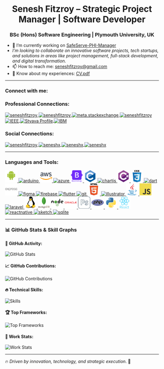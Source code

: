 <h1 align="center">Senesh Fitzroy – Strategic Project Manager | Software Developer</h1>
<h3 align="center">BSc (Hons) Software Engineering | Plymouth University, UK</h3>

- 🔭 I’m currently working on [SafeServe-PHI-Manager](https://github.com/SeneshFitzroy/SafeServe-PHI-Manager.git)
- *I’m looking to collaborate on innovative software projects, tech startups, and solutions in areas like project management, full-stack development, and digital transformation.*
- 📫 How to reach me: [seneshfitzroy@gmail.com](mailto:seneshfitzroy@gmail.com)
- 📄 Know about my experiences: [CV.pdf](CV.pdf)

---

<h3 align="left">Connect with me:</h3>

### **Professional Connections:**
<p align="left">
  <a href="https://x.com/SeneshFitzroy" target="blank">
    <img align="center" src="https://th.bing.com/th/id/OIP.PmtJAgpGPCx8YvsR4isengHaHa?rs=1&pid=ImgDetMain" alt="seneshfitzroy" height="30" width="30" />
  </a>
  <a href="https://linkedin.com/in/seneshfitzroy" target="blank">
    <img align="center" src="https://raw.githubusercontent.com/rahuldkjain/github-profile-readme-generator/master/src/images/icons/Social/linked-in-alt.svg" alt="seneshfitzroy" height="30" width="30" />
  </a>
  <a href="https://meta.stackexchange.com/users/1710137/senesh-fitzroy" target="blank">
    <img align="center" src="https://iconape.com/wp-content/png_logo_vector/stack-exchange-icon.png" alt="meta.stackexchange" height="30" width="30" />
  </a>
  <a href="https://dev.to/seneshfitzroy" target="blank">
    <img align="center" src="https://raw.githubusercontent.com/rahuldkjain/github-profile-readme-generator/master/src/images/icons/Social/devto.svg" alt="seneshfitzroy" height="30" width="30" />
  </a>
<a href="https://www.ieee.org" target="blank">
    <img align="center" src="https://ucr-uas.weebly.com/uploads/1/1/3/9/113967103/ieee-logo2.jpg" alt="IEEE" height="30" width="30" />
  </a>
 <a href="https://styava.dev/profile/profileoverview" target="blank">
    <img align="center" src="https://media2.dev.to/dynamic/image/width=320,height=320,fit=cover,gravity=auto,format=auto/https%3A%2F%2Fdev-to-uploads.s3.amazonaws.com%2Fuploads%2Forganization%2Fprofile_image%2F9231%2F308ca5d6-20d5-4a32-af57-90ddde88c50c.png" alt="Styava Profile" height="30" width="30" />
  </a>
 <a href="https://www.ibm.com" target="blank">
  <img align="center" src="https://logos-world.net/wp-content/uploads/2020/10/IBM-Logo-1962.png" alt="IBM" height="30" width="30" />
</a>
</p>

### **Social Connections:**
<p align="left">
  <a href="https://web.facebook.com/dinura.senesh.9" target="blank">
    <img align="center" src="https://raw.githubusercontent.com/rahuldkjain/github-profile-readme-generator/master/src/images/icons/Social/facebook.svg" alt="seneshfitzroy" height="30" width="30" />
  </a>
  <a href="https://instagram.com/seneshx" target="blank">
    <img align="center" src="https://raw.githubusercontent.com/rahuldkjain/github-profile-readme-generator/master/src/images/icons/Social/instagram.svg" alt="seneshx" height="30" width="30" />
  </a>
  <a href="https://www.tiktok.com/@seneshx" target="blank">
    <img align="center" src="https://th.bing.com/th/id/OIP.UccL2MLy8uPXxbejEmvE6AHaH4?rs=1&pid=ImgDetMain" alt="seneshx" height="30" width="30" />
  </a>
  <a href="https://www.threads.net/@seneshx" target="blank">
    <img align="center" src="https://th.bing.com/th/id/OIP.FJ2rxJYdlVhRJ2kGR9-g6QHaHa?rs=1&pid=ImgDetMain" alt="seneshx" height="30" width="30" />
  </a>
</p>

---

<h3 align="left">Languages and Tools:</h3>
<p align="left">
  <a href="https://developer.android.com" target="_blank" rel="noreferrer"> 
    <img src="https://raw.githubusercontent.com/devicons/devicon/master/icons/android/android-original-wordmark.svg" alt="android" width="40" height="40"/> 
  </a>
  <a href="https://www.arduino.cc/" target="_blank" rel="noreferrer"> 
    <img src="https://cdn.worldvectorlogo.com/logos/arduino-1.svg" alt="arduino" width="40" height="40"/> 
  </a>
  <a href="https://aws.amazon.com" target="_blank" rel="noreferrer"> 
    <img src="https://raw.githubusercontent.com/devicons/devicon/master/icons/amazonwebservices/amazonwebservices-original-wordmark.svg" alt="aws" width="40" height="40"/> 
  </a>
  <a href="https://azure.microsoft.com/en-in/" target="_blank" rel="noreferrer"> 
    <img src="https://www.vectorlogo.zone/logos/microsoft_azure/microsoft_azure-icon.svg" alt="azure" width="40" height="40"/> 
  </a>
  <a href="https://getbootstrap.com" target="_blank" rel="noreferrer"> 
    <img src="https://raw.githubusercontent.com/devicons/devicon/master/icons/bootstrap/bootstrap-plain-wordmark.svg" alt="bootstrap" width="40" height="40"/> 
  </a>
  <a href="https://www.cprogramming.com/" target="_blank" rel="noreferrer"> 
    <img src="https://raw.githubusercontent.com/devicons/devicon/master/icons/c/c-original.svg" alt="c" width="40" height="40"/> 
  </a>
  <a href="https://www.chartjs.org" target="_blank" rel="noreferrer"> 
    <img src="https://www.chartjs.org/media/logo-title.svg" alt="chartjs" width="40" height="40"/> 
  </a>
  <a href="https://www.w3schools.com/cs/" target="_blank" rel="noreferrer"> 
    <img src="https://raw.githubusercontent.com/devicons/devicon/master/icons/csharp/csharp-original.svg" alt="csharp" width="40" height="40"/> 
  </a>
  <a href="https://www.w3schools.com/css/" target="_blank" rel="noreferrer"> 
    <img src="https://raw.githubusercontent.com/devicons/devicon/master/icons/css3/css3-original-wordmark.svg" alt="css3" width="40" height="40"/> 
  </a>
  <a href="https://dart.dev" target="_blank" rel="noreferrer"> 
    <img src="https://www.vectorlogo.zone/logos/dartlang/dartlang-icon.svg" alt="dart" width="40" height="40"/> 
  </a>
  <a href="https://expressjs.com" target="_blank" rel="noreferrer"> 
    <img src="https://raw.githubusercontent.com/devicons/devicon/master/icons/express/express-original-wordmark.svg" alt="express" width="40" height="40"/> 
  </a>
  <a href="https://www.figma.com/" target="_blank" rel="noreferrer"> 
    <img src="https://www.vectorlogo.zone/logos/figma/figma-icon.svg" alt="figma" width="40" height="40"/> 
  </a>
  <a href="https://firebase.google.com/" target="_blank" rel="noreferrer"> 
    <img src="https://www.vectorlogo.zone/logos/firebase/firebase-icon.svg" alt="firebase" width="40" height="40"/> 
  </a>
  <a href="https://flutter.dev" target="_blank" rel="noreferrer"> 
    <img src="https://www.vectorlogo.zone/logos/flutterio/flutterio-icon.svg" alt="flutter" width="40" height="40"/> 
  </a>
  <a href="https://git-scm.com/" target="_blank" rel="noreferrer"> 
    <img src="https://www.vectorlogo.zone/logos/git-scm/git-scm-icon.svg" alt="git" width="40" height="40"/> 
  </a>
  <a href="https://www.w3.org/html/" target="_blank" rel="noreferrer"> 
    <img src="https://raw.githubusercontent.com/devicons/devicon/master/icons/html5/html5-original-wordmark.svg" alt="html5" width="40" height="40"/> 
  </a>
  <a href="https://www.adobe.com/in/products/illustrator.html" target="_blank" rel="noreferrer"> 
    <img src="https://www.vectorlogo.zone/logos/adobe_illustrator/adobe_illustrator-icon.svg" alt="illustrator" width="40" height="40"/> 
  </a>
  <a href="https://www.java.com" target="_blank" rel="noreferrer"> 
    <img src="https://raw.githubusercontent.com/devicons/devicon/master/icons/java/java-original.svg" alt="java" width="40" height="40"/> 
  </a>
  <a href="https://developer.mozilla.org/en-US/docs/Web/JavaScript" target="_blank" rel="noreferrer"> 
    <img src="https://raw.githubusercontent.com/devicons/devicon/master/icons/javascript/javascript-original.svg" alt="javascript" width="40" height="40"/> 
  </a>
  <a href="https://laravel.com/" target="_blank" rel="noreferrer"> 
    <img src="https://picperf.io/https://laravelnews.s3.amazonaws.com/images/laravel-featured.png" alt="laravel" width="40" height="40"/> 
  </a>
  <a href="https://www.linux.org/" target="_blank" rel="noreferrer"> 
    <img src="https://raw.githubusercontent.com/devicons/devicon/master/icons/linux/linux-original.svg" alt="linux" width="40" height="40"/> 
  </a>
  <a href="https://www.mongodb.com/" target="_blank" rel="noreferrer"> 
    <img src="https://raw.githubusercontent.com/devicons/devicon/master/icons/mongodb/mongodb-original-wordmark.svg" alt="mongodb" width="40" height="40"/> 
  </a>
  <a href="https://nodejs.org" target="_blank" rel="noreferrer"> 
    <img src="https://raw.githubusercontent.com/devicons/devicon/master/icons/nodejs/nodejs-original-wordmark.svg" alt="nodejs" width="40" height="40"/> 
  </a>
  <a href="https://www.oracle.com/" target="_blank" rel="noreferrer"> 
    <img src="https://raw.githubusercontent.com/devicons/devicon/master/icons/oracle/oracle-original.svg" alt="oracle" width="40" height="40"/> 
  </a>
  <a href="https://www.photoshop.com/en" target="_blank" rel="noreferrer"> 
    <img src="https://raw.githubusercontent.com/devicons/devicon/master/icons/photoshop/photoshop-line.svg" alt="photoshop" width="40" height="40"/> 
  </a>
  <a href="https://www.php.net" target="_blank" rel="noreferrer"> 
    <img src="https://raw.githubusercontent.com/devicons/devicon/master/icons/php/php-original.svg" alt="php" width="40" height="40"/> 
  </a>
  <a href="https://www.python.org" target="_blank" rel="noreferrer"> 
    <img src="https://raw.githubusercontent.com/devicons/devicon/master/icons/python/python-original.svg" alt="python" width="40" height="40"/> 
  </a>
  <a href="https://reactjs.org/" target="_blank" rel="noreferrer"> 
    <img src="https://raw.githubusercontent.com/devicons/devicon/master/icons/react/react-original-wordmark.svg" alt="react" width="40" height="40"/> 
  </a>
  <a href="https://reactnative.dev/" target="_blank" rel="noreferrer"> 
    <img src="https://reactnative.dev/img/header_logo.svg" alt="reactnative" width="40" height="40"/> 
  </a>
  <a href="https://www.sketch.com/" target="_blank" rel="noreferrer"> 
    <img src="https://www.vectorlogo.zone/logos/sketchapp/sketchapp-icon.svg" alt="sketch" width="40" height="40"/> 
  </a>
  <a href="https://www.sqlite.org/" target="_blank" rel="noreferrer"> 
    <img src="https://www.vectorlogo.zone/logos/sqlite/sqlite-icon.svg" alt="sqlite" width="40" height="40"/> 
  </a>
</p>

---

### 📊 **GitHub Stats & Skill Graphs**

#### 🚀 **GitHub Activity:**
![GitHub Stats](https://github-readme-streak-stats.herokuapp.com/?user=SeneshFitzroy&theme=radical&hide_border=true)

#### 📈 **GitHub Contributions:**
![GitHub Contributions](https://github-profile-summary-cards.vercel.app/api/cards/profile-details?username=SeneshFitzroy&theme=radical)

#### 🔥 **Technical Skills:**
![Skills](https://github-profile-summary-cards.vercel.app/api/cards/repos-per-language?username=SeneshFitzroy&theme=radical)

#### 🏆 **Top Frameworks:**
![Top Frameworks](https://github-profile-summary-cards.vercel.app/api/cards/most-commit-language?username=SeneshFitzroy&theme=radical)

#### 📅 **Work Stats:**
![Work Stats](https://github-profile-summary-cards.vercel.app/api/cards/productive-time?username=SeneshFitzroy&theme=radical&utcOffset=8)

---

🔥 *Driven by innovation, technology, and strategic execution.* 🚀

